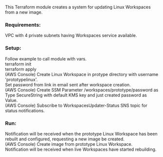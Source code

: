 This Terraform module creates a system for updating Linux Workspaces from a new image.  
  
### Requirements:  
VPC with 4 private subnets having Workspaces service available.  
  
### Setup:  
Follow example to call module with vars.  
terraform init  
terraform apply  
(AWS Console) Create Linux Workspace in protype directory with username 'prototypelinux'.  
Set password from link in email sent after workspace creation.  
(AWS Console) Create SSM Parameter /workspaces/prototype/password as Type SecureString with default KMS key and just created password as Value.  
(AWS Console) Subscribe to WorkspacesUpdater-Status SNS topic for status notifications.  
  
### Run:  
Notification will be received when the prototype Linux Workspace has been rebuilt and configured, requesting a new image be created.  
(AWS Console) Create image from prototype Linux Workspace.   
Notification will be received when live Workspaces have started rebuilding.  
